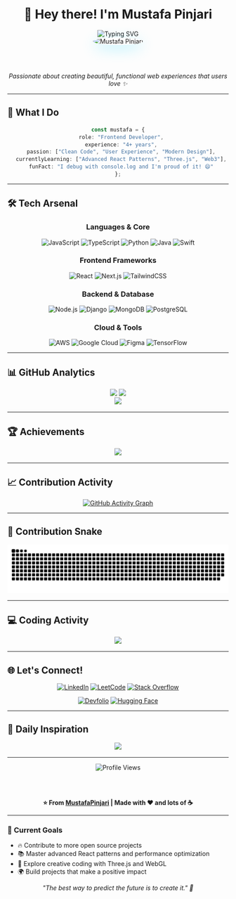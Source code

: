 # <div align="center">👋 Hey there! I'm **Mustafa Pinjari**</div>

<div align="center">
  <img src="https://readme-typing-svg.demolab.com?font=Fira+Code&weight=600&size=28&duration=3000&pause=1000&color=00D4FF&center=true&vCenter=true&width=800&height=60&lines=Frontend+Developer+%7C+UI%2FUX+Enthusiast;4%2B+Years+of+Coding+Adventures;Building+Seamless+Web+Experiences;Always+Learning+%26+Growing+🚀" alt="Typing SVG" />
</div>

<div align="center">
  <img src="https://github.com/MustafaPinjari.png" alt="Mustafa Pinjari" width="200" style="border-radius: 50%; box-shadow: 0 8px 32px rgba(0, 212, 255, 0.3);" />
  
  <br><br>
  
  <p align="center">
    <em>Passionate about creating beautiful, functional web experiences that users love ✨</em>
  </p>
</div>

---

## 🚀 **What I Do**

<div align="center">
  
```typescript
const mustafa = {
  role: "Frontend Developer",
  experience: "4+ years",
  passion: ["Clean Code", "User Experience", "Modern Design"],
  currentlyLearning: ["Advanced React Patterns", "Three.js", "Web3"],
  funFact: "I debug with console.log and I'm proud of it! 😄"
};
```

</div>

---

## 🛠️ **Tech Arsenal**

<div align="center">

### **Languages & Core**
![JavaScript](https://img.shields.io/badge/JavaScript-F7DF1E?style=for-the-badge&logo=javascript&logoColor=black)
![TypeScript](https://img.shields.io/badge/TypeScript-3178C6?style=for-the-badge&logo=typescript&logoColor=white)
![Python](https://img.shields.io/badge/Python-3776AB?style=for-the-badge&logo=python&logoColor=white)
![Java](https://img.shields.io/badge/Java-ED8B00?style=for-the-badge&logo=openjdk&logoColor=white)
![Swift](https://img.shields.io/badge/Swift-FA7343?style=for-the-badge&logo=swift&logoColor=white)

### **Frontend Frameworks**
![React](https://img.shields.io/badge/React-20232A?style=for-the-badge&logo=react&logoColor=61DAFB)
![Next.js](https://img.shields.io/badge/Next.js-000000?style=for-the-badge&logo=next.js&logoColor=white)
![TailwindCSS](https://img.shields.io/badge/Tailwind_CSS-38B2AC?style=for-the-badge&logo=tailwind-css&logoColor=white)

### **Backend & Database**
![Node.js](https://img.shields.io/badge/Node.js-43853D?style=for-the-badge&logo=node.js&logoColor=white)
![Django](https://img.shields.io/badge/Django-092E20?style=for-the-badge&logo=django&logoColor=white)
![MongoDB](https://img.shields.io/badge/MongoDB-4EA94B?style=for-the-badge&logo=mongodb&logoColor=white)
![PostgreSQL](https://img.shields.io/badge/PostgreSQL-316192?style=for-the-badge&logo=postgresql&logoColor=white)

### **Cloud & Tools**
![AWS](https://img.shields.io/badge/Amazon_AWS-232F3E?style=for-the-badge&logo=amazon-aws&logoColor=white)
![Google Cloud](https://img.shields.io/badge/Google_Cloud-4285F4?style=for-the-badge&logo=google-cloud&logoColor=white)
![Figma](https://img.shields.io/badge/Figma-F24E1E?style=for-the-badge&logo=figma&logoColor=white)
![TensorFlow](https://img.shields.io/badge/TensorFlow-FF6F00?style=for-the-badge&logo=TensorFlow&logoColor=white)

</div>

---

## 📊 **GitHub Analytics**

<div align="center">
  <img height="180em" src="https://github-readme-stats.vercel.app/api?username=MustafaPinjari&show_icons=true&theme=tokyonight&include_all_commits=true&count_private=true&border_radius=20"/>
  <img height="180em" src="https://github-readme-stats.vercel.app/api/top-langs/?username=MustafaPinjari&layout=compact&langs_count=8&theme=tokyonight&border_radius=20"/>
</div>

<div align="center">
  <img src="https://github-readme-streak-stats.herokuapp.com/?user=MustafaPinjari&theme=tokyonight&border_radius=20" />
</div>

---

## 🏆 **Achievements**

<div align="center">
  <img src="https://github-profile-trophy.vercel.app/?username=MustafaPinjari&theme=tokyonight&no-frame=true&no-bg=false&margin-w=4&row=2&column=4" />
</div>

---

## 📈 **Contribution Activity**

<div align="center">
  
[![GitHub Activity Graph](https://github-readme-activity-graph.vercel.app/graph?username=MustafaPinjari&theme=tokyo-night&hide_border=true)](https://github.com/ashutosh00710/github-readme-activity-graph)

</div>

---

## 🐍 **Contribution Snake**

<div align="center">
  <img src="https://raw.githubusercontent.com/Platane/snk/output/github-contribution-grid-snake-dark.svg" alt="Snake animation" />
</div>

---

## 💻 **Coding Activity**

<div align="center">
  <img src="https://github-readme-stats.vercel.app/api/wakatime?username=MustafaPinjari&theme=tokyonight&border_radius=20" />
</div>

---

## 🌐 **Let's Connect!**

<div align="center">
  
  [![LinkedIn](https://img.shields.io/badge/LinkedIn-0077B5?style=for-the-badge&logo=linkedin&logoColor=white)](https://www.linkedin.com/in/mustafa-pinjari-287625256/)
  [![LeetCode](https://img.shields.io/badge/LeetCode-FFA116?style=for-the-badge&logo=leetcode&logoColor=black)](https://leetcode.com/u/Mustafa_Pinjari/)
  [![Stack Overflow](https://img.shields.io/badge/Stack_Overflow-FE7A16?style=for-the-badge&logo=stack-overflow&logoColor=white)](https://stackoverflow.com/users/26745237/mustafapinjari)
  
  [![Devfolio](https://img.shields.io/badge/Devfolio-3B82F6?style=for-the-badge&logo=devfolio&logoColor=white)](https://devfolio.co/@Mustafa_Pinjari)
  [![Hugging Face](https://img.shields.io/badge/🤗_Hugging_Face-FFD21F?style=for-the-badge&logoColor=black)](https://huggingface.co/MustafaPinjari)

</div>

---

## 💭 **Daily Inspiration**

<div align="center">
  <img src="https://quotes-github-readme.vercel.app/api?type=horizontal&theme=tokyonight&quote=Code%20is%20like%20humor.%20When%20you%20have%20to%20explain%20it,%20it's%20bad.&author=Cory%20House" />
</div>

---

<div align="center">
  <img src="https://komarev.com/ghpvc/?username=MustafaPinjari&label=Profile%20Views&color=0e75b6&style=flat-square" alt="Profile Views" />
  
  <br><br>
  
  **⭐ From [MustafaPinjari](https://github.com/MustafaPinjari) | Made with ❤️ and lots of ☕**
</div>

---

### 🎯 **Current Goals**
- 🔥 Contribute to more open source projects
- 📚 Master advanced React patterns and performance optimization  
- 🎨 Explore creative coding with Three.js and WebGL
- 🌍 Build projects that make a positive impact

<div align="center">
  <em>"The best way to predict the future is to create it." 💫</em>
</div>
